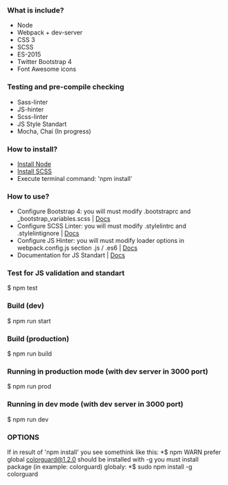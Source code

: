 ### What is include? ###

* Node
* Webpack + dev-server
* CSS 3
* SCSS
* ES-2015
* Twitter Bootstrap 4
* Font Awesome icons

### Testing and pre-compile checking ###

* Sass-linter
* JS-hinter
* Scss-linter
* JS Style Standart
* Mocha, Chai (In progress)

### How to install? ###

* [Install Node](https://nodejs.org/uk/download/package-manager/)
* [Install SCSS](http://sass-lang.com/install)
* Execute terminal command: 'npm install'

### How to use? ###
* Configure Bootstrap 4: you will must modify .bootstraprc and _bootstrap_variables.scss | [Docs](https://github.com/shakacode/bootstrap-loader)
* Configure SCSS Linter: you will must modify .stylelintrc and .stylelintignore | [Docs](https://github.com/JaKXz/stylelint-webpack-plugin)
* Configure JS Hinter: you will must modify loader options in webpack.config.js section .js / .es6 | [Docs](https://github.com/webpack-contrib/jshint-loader)
* Documentation for JS Standart | [Docs](https://standardjs.com/)

### Test for JS validation and standart ###

$ npm test

### Build (dev) ###

$ npm run start

### Build (production) ###

$ npm run build

### Running in production mode (with dev server in 3000 port) ###

$ npm run prod

### Running in dev mode (with dev server in 3000 port) ###

$ npm run dev

### OPTIONS ###

If in result of 'npm install' you see somethink like this:
*$ npm WARN prefer global colorguard@1.2.0 should be installed with -g
you must install package (in example: colorguard) globaly:
*$ sudo npm install -g colorguard